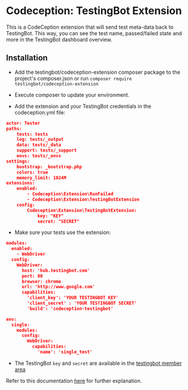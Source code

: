 Codeception: TestingBot Extension
==================================

This is a CodeCeption extension that will send test meta-data back to TestingBot.
This way, you can see the test name, passed/failed state and more in the TestingBot dashboard overview.

Installation
--------------

+ Add the testingbot/codeception-extension composer package to the project's composer.json or
run `composer require testingbot/codeception-extension`

+ Execute composer to update your environment.

+ Add the extension and your TestingBot credentials in the codeception.yml file:

```json
actor: Tester
paths:
    tests: tests
    log: tests/_output
    data: tests/_data
    support: tests/_support
    envs: tests/_envs
settings:
    bootstrap: _bootstrap.php
    colors: true
    memory_limit: 1024M
extensions:
    enabled:
        - Codeception\Extension\RunFailed
        - Codeception\Extension\TestingBotExtension
    config:
        Codeception\Extension\TestingBotExtension:
            key: "KEY"
            secret: "SECRET"

````

+ Make sure your tests use the extension:

```json
modules:
  enabled:
    - WebDriver
  config:
    WebDriver:
      host: 'hub.testingbot.com'
      port: 80
      browser: chrome
      url: 'http://www.google.com'
      capabilities:
        'client_key': 'YOUR TESTINGBOT KEY'
        'client_secret' : 'YOUR TESTINGBOT SECRET'
        'build': 'codeception-testingbot'

env:
  single:
    modules:
      config:
        WebDriver:
          capabilities:
            'name': 'single_test'
```


* The TestingBot `key` and `secret` are available in the [testingbot member area](https://testingbot.com/members/user/edit)

Refer to this documentation [here](http://codeception.com/docs/02-GettingStarted#Configuration) for further explanation.